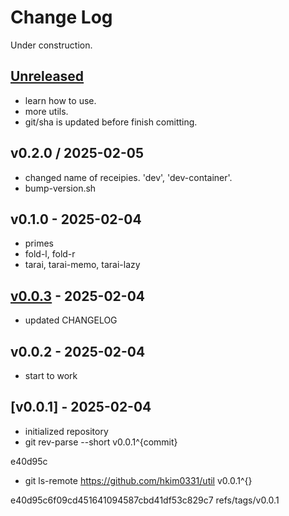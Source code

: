 # Change Log

Under construction.

## [Unreleased]

- learn how to use.
- more utils.
- git/sha is updated before finish comitting.

## v0.2.0 / 2025-02-05

- changed name of receipies. 'dev', 'dev-container'.
- bump-version.sh


## v0.1.0 - 2025-02-04

- primes
- fold-l, fold-r
- tarai, tarai-memo, tarai-lazy


## [v0.0.3] - 2025-02-04

- updated CHANGELOG

## v0.0.2 - 2025-02-04

- start to work

## [v0.0.1] - 2025-02-04

- initialized repository
- git rev-parse --short v0.0.1^{commit}

e40d95c

- git ls-remote https://github.com/hkim0331/util v0.0.1^{}

e40d95c6f09cd451641094587cbd41df53c829c7    refs/tags/v0.0.1


[Unreleased]: https://github.com/hkim0331/util/compare/v0.0.3...HEAD
[v0.0.3]: https://github.com/hkim0331/util/compare/v0.0.1...v0.0.3
